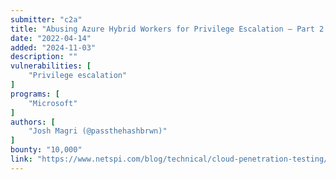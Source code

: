 ```yaml
---
submitter: "c2a"
title: "Abusing Azure Hybrid Workers for Privilege Escalation – Part 2: An Azure PrivSec Story"
date: "2022-04-14"
added: "2024-11-03"
description: ""
vulnerabilities: [
    "Privilege escalation"
]
programs: [
    "Microsoft"
]
authors: [
    "Josh Magri (@passthehashbrwn)"
]
bounty: "10,000"
link: "https://www.netspi.com/blog/technical/cloud-penetration-testing/abusing-azure-hybrid-workers-part-2/"
---
```




